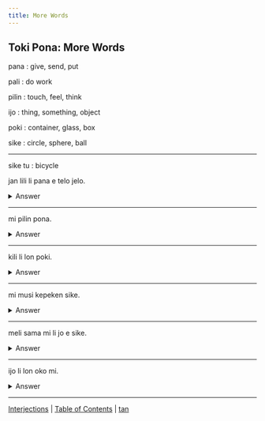 ```yaml
---
title: More Words
---
```


## Toki Pona: More Words

pana
: give, send, put

pali
: do work

pilin
: touch, feel, think

ijo
: thing, something, object

poki
: container, glass, box

sike
: circle, sphere, ball

---

sike tu
: bicycle

jan lili li pana e telo jelo.
<details>
<summary>Answer</summary>
The child pees.
</details>

---

mi pilin pona.
<details>
<summary>Answer</summary>
I feel good.
</details>

---

kili li lon poki.
<details>
<summary>Answer</summary>
The fruit is in the basket.
</details>

---

mi musi kepeken sike.
<details>
<summary>Answer</summary>
I played with the ball.
</details>

---

meli sama mi li jo e sike.
<details>
<summary>Answer</summary>
My sister has a ball.
</details>

---

ijo li lon oko mi.
<details>
<summary>Answer</summary>
Something is in my eye.
</details>

---

[Interjections](44Interjections.md) | [Table of Contents](toc.md) | [tan](46tan.md)
